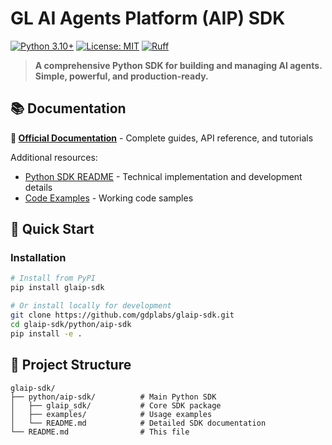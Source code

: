 # GL AI Agents Platform (AIP) SDK

[![Python 3.10+](https://img.shields.io/badge/python-3.10+-blue.svg)](https://www.python.org/downloads/)
[![License: MIT](https://img.shields.io/badge/License-MIT-yellow.svg)](https://opensource.org/licenses/MIT)
[![Ruff](https://img.shields.io/endpoint?url=https://raw.githubusercontent.com/astral-sh/ruff/main/assets/badge/v2.json)](https://github.com/astral-sh/ruff)

> **A comprehensive Python SDK for building and managing AI agents. Simple, powerful, and production-ready.**

## 📚 Documentation

**📖 [Official Documentation](https://gdplabs.gitbook.io/ai-agents-platform/gl-aip-sdk/overview)** - Complete guides, API reference, and tutorials

Additional resources:
- [Python SDK README](python/aip-sdk/README.md) - Technical implementation and development details
- [Code Examples](python/aip-sdk/examples/) - Working code samples

## 🚀 Quick Start

### Installation

```bash
# Install from PyPI
pip install glaip-sdk

# Or install locally for development
git clone https://github.com/gdplabs/glaip-sdk.git
cd glaip-sdk/python/aip-sdk
pip install -e .
```


## 📁 Project Structure

```
glaip-sdk/
├── python/aip-sdk/          # Main Python SDK
│   ├── glaip_sdk/           # Core SDK package
│   ├── examples/            # Usage examples
│   └── README.md            # Detailed SDK documentation
└── README.md                # This file
```

